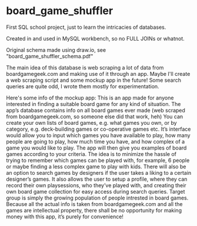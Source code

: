 # board_game_shuffler
First SQL school project, just to learn the intricacies of databases.

Created in and used in MySQL workbench, so no FULL JOINs or whatnot.

Original schema made using draw.io, see "board_game_shuffler_schema.pdf"

The main idea of this database is web scraping a lot of data from boardgamegeek.com and making use of it through an app. 
Maybe I'll create a web scraping script and some mockup app in the future!
Some search queries are quite odd, I wrote them mostly for experimentation.

Here's some info of the mockup app:
This is an app made for anyone interested in finding a suitable board game for any kind of situation.
The app’s database contains info on all board games ever made (web scraped from boardgamegeek.com, so someone else did that work, heh)
You can create your own lists of board games, e.g. what games you own, or by category, e.g. deck-building games or co-operative games etc.
It’s interface would allow you to input which games you have available to play, how many people are going to play, how much time you have, and how complex of a game you would like to play. The app will then give you examples of board games according to your criteria.
The idea is to minimize the hassle of trying to remember which games can be played with, for example, 6 people or maybe finding a less complex game to play with kids.
There will also be an option to search games by designers if the user takes a liking to a certain designer’s games.
It also allows the user to setup a profile, where they can record their own playsessions, who they’ve played with, and creating their own board game collection for easy access during search queries.
Target group is simply the growing population of people intrested in board games.
Because all the actual info is taken from boardgamegeek.com and all the games are intellectual property, there shall be no opportunity for making money with this app, it’s purely for convenience!
